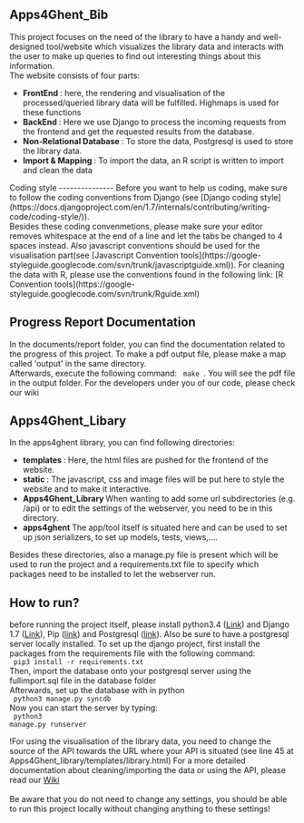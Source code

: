
Apps4Ghent_Bib
---------------

This project focuses on the need of the library to have a handy and well-designed tool/website which visualizes the library data and interacts with the user to make up queries to find out interesting things about this information.<br />
The website consists of four parts: <br />
<ul>
<li> <b> FrontEnd </b>: here, the rendering and visualisation of the processed/queried library data will be fulfilled. Highmaps is used for these functions </li>
<li> <b> BackEnd </b>: Here we use Django to process the incoming requests from the frontend and get the requested results from the database. </li>
<li> <b> Non-Relational Database </b>: To store the data, Postgresql is used to store the library data. </li>
<li> <b> Import & Mapping </b>: To import the data, an R script is written to import and clean the data </li>
</ul>
Coding style
---------------
Before you want to help us coding, make sure to follow the coding conventions from Django (see [Django coding style](https://docs.djangoproject.com/en/1.7/internals/contributing/writing-code/coding-style/)). <br />
Besides these coding convenmetions, please make sure your editor removes whitespace at the end of a line and let the tabs be changed to 4 spaces instead.
Also javascript conventions should be used for the visualisation part(see [Javascript Convention tools](https://google-styleguide.googlecode.com/svn/trunk/javascriptguide.xml)).
For cleaning the data with R, please use the conventions found in the following link: [R Convention tools](https://google-styleguide.googlecode.com/svn/trunk/Rguide.xml)

Progress Report Documentation
--------------
In the documents/report folder, you can find the documentation related to the progress of this project. To make a pdf output file, please make a map called 'output' in the same directory. <br />
Afterwards, execute the following command: <code> make </code>. You will see the pdf file in the output folder.
For the developers under you of our code, please check our wiki 

Apps4Ghent_Libary
------------------
In the apps4ghent library, you can find following directories:
<ul>
<li> <b> templates </b>: Here, the html files are pushed for the frontend of the website. </li>
<li> <b> static </b>: The javascript, css and image files will be put here to style the website and to make it interactive. </li>
<li> <b> Apps4Ghent_Library </b> When wanting to add some url subdirectories (e.g. /api) or to edit the settings of the webserver, you need to be in this directory. </li>
<li> <b> apps4ghent </b> The app/tool itself is situated here and can be used to set up json serializers, to set up models, tests, views,.... </li>
</ul>
Besides these directories, also a manage.py file is present which will be used to run the project and a requirements.txt file to specify which packages need to be installed to let the webserver run.

How to run?
-------------
before running the project itself, please install python3.4 ([Link](https://www.python.org/downloads/)) and Django 1.7 ([Link](https://docs.djangoproject.com/en/1.7/topics/install/)), Pip ([link](https://pypi.python.org/pypi/pip)) and Postgresql ([link](http://www.postgresql.org/)).
Also be sure to have a postgresql server locally installed.
To set up the django project, first install the packages from the requirements file with the following command: 
<br />
 <code> pip3 install -r requirements.txt </code>
<br/>
Then, import the database onto your postgresql server using the fullimport.sql file in the database folder<br>
Afterwards, set up the database with in python
<br />
 <code> python3 manage.py syncdb </code>
<br />
Now you can start the server by typing: 
<br />
<code> python3 manage.py runserver </code>
<br/>

!For using the visualisation of the library data, you need to change the source of the API towards the URL where your API is situated (see line 45 at Apps4Ghent_library/templates/library.html) 
For a more detailed documentation about cleaning/importing the data or using the API, please read our [Wiki](https://github.com/jeroenarens/Apps4Ghent_Bib/wiki)
<br/> <br/>
Be aware that you do not need to change any settings, you should be able to run this project locally without changing anything to these settings!

